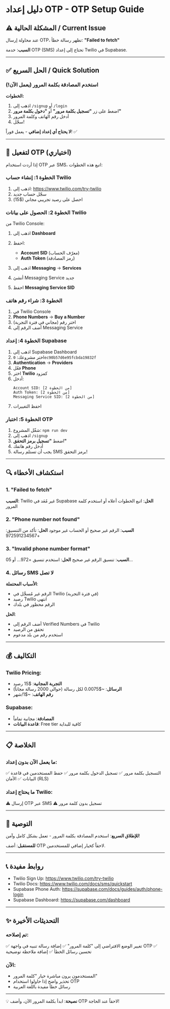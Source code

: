 # دليل إعداد OTP - OTP Setup Guide

## ⚠️ المشكلة الحالية / Current Issue

عند محاولة إرسال OTP، تظهر رسالة خطأ: **"Failed to fetch"**

**السبب**: خدمة OTP (SMS) تحتاج إلى إعداد Twilio في Supabase.

---

## ✅ الحل السريع / Quick Solution

### استخدم المصادقة بكلمة المرور (يعمل الآن!)

**الخطوات:**
1. اذهب إلى `/signup` أو `/login`
2. اضغط على زر **"تسجيل بكلمة مرور"** أو **"دخول بكلمة مرور"**
3. أدخل رقم الهاتف وكلمة المرور
4. سجّل!

**لا يحتاج أي إعداد إضافي** - يعمل فوراً! ✅

---

## 🔧 لتفعيل OTP (اختياري)

إذا أردت استخدام OTP عبر SMS، اتبع هذه الخطوات:

### الخطوة 1: إنشاء حساب Twilio

1. اذهب إلى: https://www.twilio.com/try-twilio
2. سجّل حساب جديد
3. احصل على رصيد تجريبي مجاني ($15)

### الخطوة 2: الحصول على بيانات Twilio

من Twilio Console:
1. اذهب إلى **Dashboard**
2. احفظ:
   - **Account SID** (معرّف الحساب)
   - **Auth Token** (رمز المصادقة)

3. اذهب إلى **Messaging** → **Services**
4. أنشئ Messaging Service جديد
5. احفظ **Messaging Service SID**

### الخطوة 3: شراء رقم هاتف

1. في Twilio Console
2. **Phone Numbers** → **Buy a Number**
3. اختر رقم (مجاني في فترة التجربة)
4. أضف الرقم إلى Messaging Service

### الخطوة 4: إعداد Supabase

1. اذهب إلى Supabase Dashboard
2. اختر مشروعك: `0ec90b57d6e95fcbda19832f`
3. **Authentication** → **Providers**
4. فعّل **Phone**
5. اختر **Twilio** كمزود
6. أدخل:
   ```
   Account SID: [من الخطوة 2]
   Auth Token: [من الخطوة 2]
   Messaging Service SID: [من الخطوة 2]
   ```
7. احفظ التغييرات

### الخطوة 5: اختبار OTP

1. شغّل المشروع: `npm run dev`
2. اذهب إلى `/signup`
3. اضغط **"تسجيل برمز التحقق"**
4. أدخل رقم هاتفك
5. يجب أن تستلم رسالة SMS برمز التحقق!

---

## 🔍 استكشاف الأخطاء

### 1. "Failed to fetch"
**السبب**: Twilio غير مُعَد في Supabase
**الحل**: اتبع الخطوات أعلاه أو استخدم كلمة المرور

### 2. "Phone number not found"
**السبب**: الرقم غير صحيح أو الحساب غير موجود
**الحل**: تأكد من التنسيق: +972591234567

### 3. "Invalid phone number format"
**السبب**: تنسيق الرقم غير صحيح
**الحل**: استخدم تنسيق +972... أو 05...

### 4. رسائل SMS لا تصل
**الأسباب المحتملة**:
- الرقم غير مُسجَّل في Twilio (في فترة التجربة)
- رصيد Twilio انتهى
- الرقم محظور في بلدك

**الحل**:
- أضف الرقم إلى Verified Numbers في Twilio
- تحقق من الرصيد
- استخدم رقم من بلد مدعوم

---

## 💰 التكاليف

### Twilio Pricing:
- **التجربة المجانية**: $15 رصيد
- **الرسائل**: ~$0.0075 لكل رسالة (حوالي 2000 رسالة مجاناً)
- **رقم الهاتف**: ~$1/شهر

### Supabase:
- **المصادقة**: مجانية تماماً
- **قاعدة البيانات**: Free tier كافية للبداية

---

## 📋 الخلاصة

### ما يعمل الآن بدون إعداد:
✅ التسجيل بكلمة مرور
✅ تسجيل الدخول بكلمة مرور
✅ حفظ المستخدمين في قاعدة البيانات
✅ الأمان (RLS)

### ما يحتاج إعداد Twilio:
⚠️ إرسال OTP عبر SMS
⚠️ تسجيل بدون كلمة مرور

---

## 🎯 التوصية

**للإطلاق السريع**: استخدم المصادقة بكلمة المرور - تعمل بشكل كامل وآمن!

**للمستقبل**: أضف OTP لاحقاً كخيار إضافي للمستخدمين.

---

## 📞 روابط مفيدة

- Twilio Sign Up: https://www.twilio.com/try-twilio
- Twilio Docs: https://www.twilio.com/docs/sms/quickstart
- Supabase Phone Auth: https://supabase.com/docs/guides/auth/phone-login
- Supabase Dashboard: https://supabase.com/dashboard

---

## ✨ التحديثات الأخيرة

### تم إصلاحه:
✅ تغيير الوضع الافتراضي إلى "كلمة المرور"
✅ إضافة رسالة تنبيه في واجهة OTP
✅ تحسين رسائل الخطأ
✅ إضافة ملاحظة توضيحية

### الآن:
- المستخدمون يرون مباشرة خيار "كلمة المرور"
- تحذير واضح إذا حاولوا استخدام OTP
- رسائل خطأ مفيدة باللغة العربية

---

💡 **نصيحة**: ابدأ بكلمة المرور الآن، وأضف OTP لاحقاً عند الحاجة!